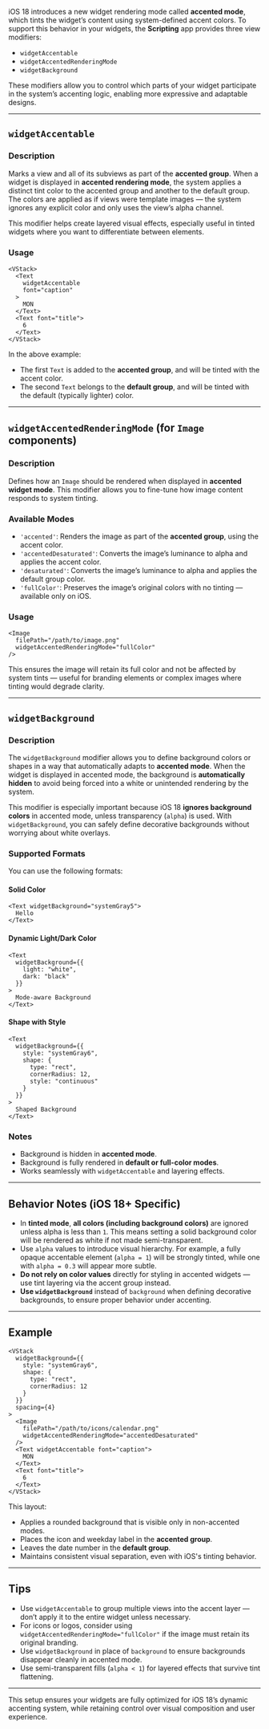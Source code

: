 iOS 18 introduces a new widget rendering mode called **accented mode**, which tints the widget’s content using system-defined accent colors. To support this behavior in your widgets, the **Scripting** app provides three view modifiers:

* `widgetAccentable`
* `widgetAccentedRenderingMode`
* `widgetBackground`

These modifiers allow you to control which parts of your widget participate in the system’s accenting logic, enabling more expressive and adaptable designs.

---

## `widgetAccentable`

### Description

Marks a view and all of its subviews as part of the **accented group**. When a widget is displayed in **accented rendering mode**, the system applies a distinct tint color to the accented group and another to the default group. The colors are applied as if views were template images — the system ignores any explicit color and only uses the view’s alpha channel.

This modifier helps create layered visual effects, especially useful in tinted widgets where you want to differentiate between elements.

### Usage

```tsx
<VStack>
  <Text
    widgetAccentable
    font="caption"
  >
    MON
  </Text>
  <Text font="title">
    6
  </Text>
</VStack>
```

In the above example:

* The first `Text` is added to the **accented group**, and will be tinted with the accent color.
* The second `Text` belongs to the **default group**, and will be tinted with the default (typically lighter) color.

---

## `widgetAccentedRenderingMode` (for `Image` components)

### Description

Defines how an `Image` should be rendered when displayed in **accented widget mode**. This modifier allows you to fine-tune how image content responds to system tinting.

### Available Modes

* `'accented'`: Renders the image as part of the **accented group**, using the accent color.
* `'accentedDesaturated'`: Converts the image’s luminance to alpha and applies the accent color.
* `'desaturated'`: Converts the image’s luminance to alpha and applies the default group color.
* `'fullColor'`: Preserves the image’s original colors with no tinting — available only on iOS.

### Usage

```tsx
<Image
  filePath="/path/to/image.png"
  widgetAccentedRenderingMode="fullColor"
/>
```

This ensures the image will retain its full color and not be affected by system tints — useful for branding elements or complex images where tinting would degrade clarity.

---

## `widgetBackground`

### Description

The `widgetBackground` modifier allows you to define background colors or shapes in a way that automatically adapts to **accented mode**. When the widget is displayed in accented mode, the background is **automatically hidden** to avoid being forced into a white or unintended rendering by the system.

This modifier is especially important because iOS 18 **ignores background colors** in accented mode, unless transparency (`alpha`) is used. With `widgetBackground`, you can safely define decorative backgrounds without worrying about white overlays.

### Supported Formats

You can use the following formats:

#### Solid Color

```tsx
<Text widgetBackground="systemGray5">
  Hello
</Text>
```

#### Dynamic Light/Dark Color

```tsx
<Text
  widgetBackground={{
    light: "white",
    dark: "black"
  }}
>
  Mode-aware Background
</Text>
```

#### Shape with Style

```tsx
<Text
  widgetBackground={{
    style: "systemGray6",
    shape: {
      type: "rect",
      cornerRadius: 12,
      style: "continuous"
    }
  }}
>
  Shaped Background
</Text>
```

### Notes

* Background is hidden in **accented mode**.
* Background is fully rendered in **default or full-color modes**.
* Works seamlessly with `widgetAccentable` and layering effects.

---

## Behavior Notes (iOS 18+ Specific)

* In **tinted mode**, **all colors (including background colors)** are ignored unless alpha is less than `1`. This means setting a solid background color will be rendered as white if not made semi-transparent.
* Use `alpha` values to introduce visual hierarchy. For example, a fully opaque accentable element (`alpha = 1`) will be strongly tinted, while one with `alpha = 0.3` will appear more subtle.
* **Do not rely on color values** directly for styling in accented widgets — use tint layering via the accent group instead.
* **Use `widgetBackground`** instead of `background` when defining decorative backgrounds, to ensure proper behavior under accenting.

---

## Example

```tsx
<VStack
  widgetBackground={{
    style: "systemGray6",
    shape: {
      type: "rect",
      cornerRadius: 12
    }
  }}
  spacing={4}
>
  <Image
    filePath="/path/to/icons/calendar.png"
    widgetAccentedRenderingMode="accentedDesaturated"
  />
  <Text widgetAccentable font="caption">
    MON
  </Text>
  <Text font="title">
    6
  </Text>
</VStack>
```

This layout:

* Applies a rounded background that is visible only in non-accented modes.
* Places the icon and weekday label in the **accented group**.
* Leaves the date number in the **default group**.
* Maintains consistent visual separation, even with iOS's tinting behavior.

---

## Tips

* Use `widgetAccentable` to group multiple views into the accent layer — don’t apply it to the entire widget unless necessary.
* For icons or logos, consider using `widgetAccentedRenderingMode="fullColor"` if the image must retain its original branding.
* Use `widgetBackground` in place of `background` to ensure backgrounds disappear cleanly in accented mode.
* Use semi-transparent fills (`alpha < 1`) for layered effects that survive tint flattening.

---

This setup ensures your widgets are fully optimized for iOS 18’s dynamic accenting system, while retaining control over visual composition and user experience.
